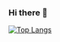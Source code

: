 ### Hi there 👋
[![Top Langs](https://github-readme-stats.vercel.app/api/top-langs/?username=exson6969)](https://github.com/anuraghazra/github-readme-stats)

<!--
**exson6969/exson6969** is a ✨ _special_ ✨ repository because its `README.md` (this file) appears on your GitHub profile.

Here are some ideas to get you started:

- 🔭 I’m currently working on ...
- 🌱 I’m currently learning ...
- 👯 I’m looking to collaborate on ...
- 🤔 I’m looking for help with ...
- 💬 Ask me about ...
- 📫 How to reach me: ...
- 😄 Pronouns: ...
- ⚡ Fun fact: ...
-->
